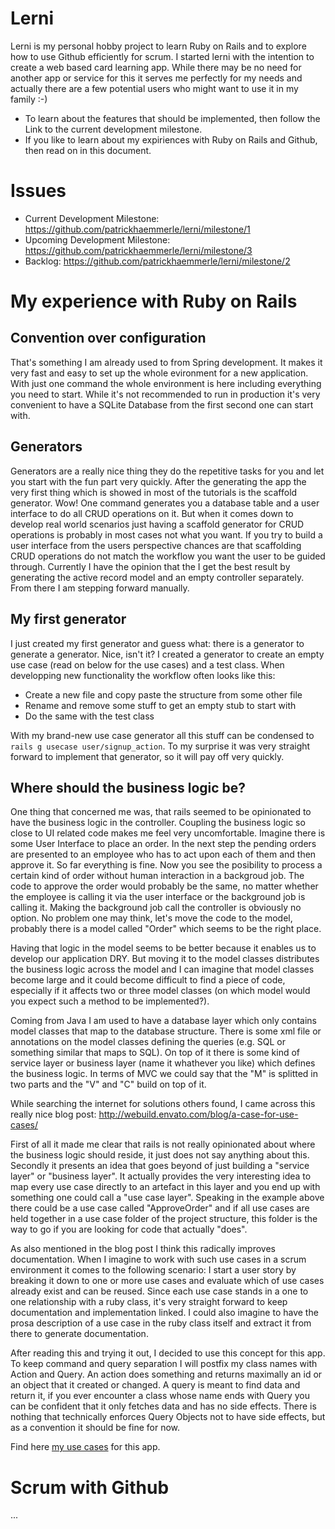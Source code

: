 # Lerni
Lerni is my personal hobby project to learn Ruby on Rails and to explore how to use Github efficiently for scrum. I started lerni with the intention to create a web based card learning app. While there may be no need for another app or service for this it serves me perfectly for my needs and actually there are a few potential users who might want to use it in my family :-) 

* To learn about the features that should be implemented, then follow the Link to the current development milestone. 
* If you like to learn about my expiriences with Ruby on Rails and Github, then read on in this document.

# Issues

* Current Development Milestone: https://github.com/patrickhaemmerle/lerni/milestone/1
* Upcoming Development Milestone: https://github.com/patrickhaemmerle/lerni/milestone/3
* Backlog: https://github.com/patrickhaemmerle/lerni/milestone/2

# My experience with Ruby on Rails 

## Convention over configuration
That's something I am already used to from Spring development. It makes it very fast and easy to set up the whole evironment for a new application. With just one command the whole environment is here including everything you need to start. While it's not recommended to run in production it's very convenient to have a SQLite Database from the first second one can start with.

## Generators
Generators are a really nice thing they do the repetitive tasks for you and let you start with the fun part very quickly. After the generating the app the very first thing which is showed in most of the tutorials is the scaffold generator. Wow! One command generates you a database table and a user interface to do all CRUD operations on it. But when it comes down to develop real world scenarios just having a scaffold generator for CRUD operations is probably in most cases not what you want. If you try to build a user interface from the users perspective chances are that scaffolding CRUD operations do not match the workflow you want the user to be guided through. Currently I have the opinion that the I get the best result by generating the active record model and an empty controller separately. From there I am stepping forward manually.

## My first generator
I just created my first generator and guess what: there is a generator to generate a generator. Nice, isn't it? I created a generator to create an empty use case (read on below for the use cases) and a test class. When developping new functionality the workflow often looks like this:

* Create a new file and copy paste the structure from some other file
* Rename and remove some stuff to get an empty stub to start with
* Do the same with the test class

With my brand-new use case generator all this stuff can be condensed to `rails g usecase user/signup_action`. To my surprise it was very straight forward to implement that generator, so it will pay off very quickly.

## Where should the business logic be?
One thing that concerned me was, that rails seemed to be opinionated to have the business logic in the controller. Coupling the business logic so close to UI related code makes me feel very uncomfortable. Imagine there is some User Interface to place an order. In the next step the pending orders are presented to an employee who has to act upon each of them and then approve it. So far everything is fine. Now you see the posibility to process a certain kind of order without human interaction in a backgroud job. The code to approve the order would probably be the same, no matter whether the employee is calling it via the user interface or the background job is calling it. Making the background job call the controller is obviously no option. No problem one may think, let's move the code to the model, probably there is a model called "Order" which seems to be the right place.

Having that logic in the model seems to be better because it enables us to develop our application DRY. But moving it to the model classes distributes the business logic across the model and I can imagine that model classes become large and it could become difficult to find a piece of code, especially if it affects two or three model classes (on which model would you expect such a method to be implemented?).

Coming from Java I am used to have a database layer which only contains model classes that map to the database structure. There is some xml file or annotations on the model classes defining the queries (e.g. SQL or something similar that maps to SQL). On top of it there is some kind of service layer or business layer (name it whathever you like) which defines the business logic. In terms of MVC we could say that the "M" is splitted in two parts and the "V" and "C" build on top of it.

While searching the internet for solutions others found, I came across this really nice blog post: http://webuild.envato.com/blog/a-case-for-use-cases/

First of all it made me clear that rails is not really opinionated about where the business logic should reside, it just does not say anything about this. Secondly it presents an idea that goes beyond of just building a "service layer" or "business layer". It actually provides the very interesting idea to map every use case directly to an artefact in this layer and you end up with something one could call a "use case layer". Speaking in the example above there could be a use case called "ApproveOrder" and if all use cases are held together in a use case folder of the project structure, this folder is the way to go if you are looking for code that actually "does".

As also mentioned in the blog post I think this radically improves documentation. When I imagine to work with such use cases in a scrum environment it comes to the following scenario: I start a user story by breaking it down to one or more use cases and evaluate which of use cases already exist and can be reused. Since each use case stands in a one to one relationship with a ruby class, it's very straight forward to keep documentation and implementation linked. I could also imagine to have the prosa description of a use case in the ruby class itself and extract it from there to generate documentation.

After reading this and trying it out, I decided to use this concept for this app. To keep command and query separation I will postfix my class names with Action and Query. An action does something and returns maximally an id or an object that it created or changed. A query is meant to find data and return it, if you ever encounter a class whose name ends with Query you can be confident that it only fetches data and has no side effects. There is nothing that technically enforces Query Objects not to have side effects, but as a convention it should be fine for now.

Find here [my use cases](app/usecases) for this app.

# Scrum with Github

...
